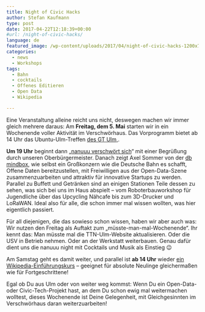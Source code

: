 ```yaml
---
title: Night of Civic Hacks
author: Stefan Kaufmann
type: post
date: 2017-04-22T12:18:39+00:00
#url: /night-of-civic-hacks/
language: de
featured_image: /wp-content/uploads/2017/04/night-of-civic-hacks-1200x740.jpg
categories:
  - news
  - Workshops
tags:
  - Bahn
  - cocktails
  - Offenes Editieren
  - Open Data
  - Wikipedia

---
```

Eine Veranstaltung alleine reicht uns nicht, deswegen machen wir immer gleich mehrere daraus: Am **Freitag, dem 5. Mai** starten wir in ein Wochenende voller Aktivität im Verschwörhaus. Das Vorprogramm bietet ab 14 Uhr das Ubuntu-Ulm-Treffen [des GT Ulm,][1]. 

**Um 19 Uhr** beginnt dann „[nanuuu verschwört sich][2]“ mit einer Begrüßung durch unseren Oberbürgermeister. Danach zeigt Axel Sommer von der [db mindbox][3], wie selbst ein Großkonzern wie die Deutsche Bahn es schafft, Offene Daten bereitzustellen, mit Freiwilligen aus der Open-Data-Szene zusammenzuarbeiten und attraktiv für innovative Startups zu werden. Parallel zu Buffett und Getränken sind an einigen Stationen Teile dessen zu sehen, was sich bei uns im Haus abspielt – vom Roboterbauworkshop für Jugendliche über das Upcycling Nähcafe bis zum 3D-Drucker und LoRaWAN. Ideal also für alle, die schon immer mal wissen wollten, was hier eigentlich passiert.

Für all diejenigen, die das sowieso schon wissen, haben wir aber auch was: Wir nutzen den Freitag als Auftakt zum „müsste-man-mal-Wochenende“. Ihr kennt das: Man müsste mal die TTN-Ulm-Website aktualisieren. Oder die USV in Betrieb nehmen. Oder an der Werkstatt weiterbauen. Genau dafür dient uns die nanuuu night mit Cocktails und Musik als Einstieg 😉
  
Am Samstag geht es damit weiter, und parallel ist **ab 14 Uhr** wieder [ein Wikipedia-Einführungskurs][4] – geeignet für absolute Neulinge gleichermaßen wie für Fortgeschrittene!

Egal ob Du aus Ulm oder von weiter weg kommst: Wenn Du ein Open-Data- oder Civic-Tech-Projekt hast, an dem Du schon ewig mal weitermachen wolltest, dieses Wochenende ist Deine Gelegenheit, mit Gleichgesinnten im Verschwörhaus daran weiterzuarbeiten!

 [1]: http://www.gt-ulm.de/computertraining/
 [2]: http://veranstaltungen.ulm.de/leoonline/portals/ulm/veranstaltungen/id/12734/NANUUU%20MEETS%20VERSCHW%C3%96RHAUS/Verschw%C3%B6rhaus/Stadt/?date=69608
 [3]: https://www.mindboxberlin.com/
 [4]: https://de.wikipedia.org/wiki/Wikipedia:Ulm/Neu-Ulm

